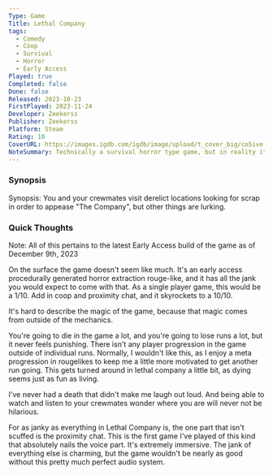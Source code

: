```yaml
---
Type: Game
Title: Lethal Company
tags:
  - Comedy
  - Coop
  - Survival
  - Horror
  - Early Access
Played: true
Completed: false
Done: false
Released: 2023-10-23
FirstPlayed: 2023-11-24
Developer: Zeekerss
Publisher: Zeekerss
Platform: Steam
Rating: 10
CoverURL: https://images.igdb.com/igdb/image/upload/t_cover_big/co5ive.png
NoteSummary: Technically a survival horror type game, but in reality it's the best comedy I've played in a long time. 
---
```

### Synopsis
Synopsis: You and your crewmates visit derelict locations looking for scrap in order to appease "The Company", but other things are lurking.

### Quick Thoughts

Note: All of this pertains to the latest Early Access build of the game as of December 9th, 2023

On the surface the game doesn't seem like much. It's an early access procedurally generated horror extraction rouge-like, and it has all the jank you would expect to come with that. As a single player game, this would be a 1/10. Add in coop and proximity chat, and it skyrockets to a 10/10.

It's hard to describe the magic of the game, because that magic comes from outside of the mechanics. 

You're going to die in the game a lot, and you're going to lose runs a lot, but it never feels punishing. There isn't any player progression in the game outside of individual runs. Normally, I wouldn't like this, as I enjoy a meta progression in rougelikes to keep me a little more motivated to get another run going. This gets turned around in lethal company a little bit, as dying seems just as fun as living. 

I've never had a death that didn't make me laugh out loud. And being able to watch and listen to your crewmates wonder where you are will never not be hilarious. 

For as janky as everything in Lethal Company is, the one part that isn't scuffed is the proximity chat. This is the first game I've played of this kind that absolutely nails the voice part. It's extremely immersive. The jank of everything else is charming, but the game wouldn't be nearly as good without this pretty much perfect audio system. 